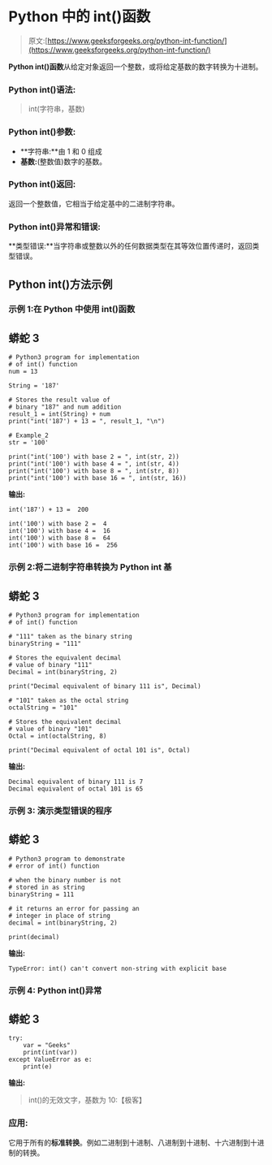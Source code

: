 # Python 中的 int()函数

> 原文:[https://www.geeksforgeeks.org/python-int-function/](https://www.geeksforgeeks.org/python-int-function/)

**Python int()函数**从给定对象返回一个整数，或将给定基数的数字转换为十进制。

### **Python int()语法:**

> int(字符串，基数)

### **Python int()参数:**

*   **字符串:**由 1 和 0 组成
*   **基数:**(整数值)数字的基数。

### **Python int()返回:**

返回一个整数值，它相当于给定基中的二进制字符串。

### **Python int()异常和错误:**

**类型错误:**当字符串或整数以外的任何数据类型在其等效位置传递时，返回类型错误。

## Python int()方法示例

### **示例 1:在 Python 中使用 int()函数**

## 蟒蛇 3

```
# Python3 program for implementation
# of int() function
num = 13

String = '187'

# Stores the result value of
# binary "187" and num addition
result_1 = int(String) + num
print("int('187') + 13 = ", result_1, "\n")

# Example_2
str = '100'

print("int('100') with base 2 = ", int(str, 2))
print("int('100') with base 4 = ", int(str, 4))
print("int('100') with base 8 = ", int(str, 8))
print("int('100') with base 16 = ", int(str, 16))
```

**输出:**

```
int('187') + 13 =  200 

int('100') with base 2 =  4
int('100') with base 4 =  16
int('100') with base 8 =  64
int('100') with base 16 =  256
```

### 示例 2:将二进制字符串转换为 Python int 基

## 蟒蛇 3

```
# Python3 program for implementation
# of int() function

# "111" taken as the binary string
binaryString = "111"

# Stores the equivalent decimal
# value of binary "111"
Decimal = int(binaryString, 2)

print("Decimal equivalent of binary 111 is", Decimal)

# "101" taken as the octal string
octalString = "101"

# Stores the equivalent decimal
# value of binary "101"
Octal = int(octalString, 8)

print("Decimal equivalent of octal 101 is", Octal)
```

**输出:**

```
Decimal equivalent of binary 111 is 7
Decimal equivalent of octal 101 is 65
```

### **示例 3:** 演示类型错误的程序

## 蟒蛇 3

```
# Python3 program to demonstrate
# error of int() function

# when the binary number is not
# stored in as string
binaryString = 111

# it returns an error for passing an
# integer in place of string
decimal = int(binaryString, 2)

print(decimal)
```

**输出:**

```
TypeError: int() can't convert non-string with explicit base
```

### 示例 4: Python int()异常

## 蟒蛇 3

```
try:
    var = "Geeks"
    print(int(var))
except ValueError as e:
    print(e)
```

**输出:**

> int()的无效文字，基数为 10:【极客】

### **应用:**

它用于所有的**标准转换**。例如二进制到十进制、八进制到十进制、十六进制到十进制的转换。